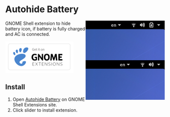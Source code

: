 # Autohide Battery

<img src="./example.png" alt="Autohide Battery"
     width="250" height="250" align="right" />

GNOME Shell extension to hide battery icon, if battery is fully charged
and AC is connected.

[<img src="https://raw.githubusercontent.com/andyholmes/gnome-shell-extensions-badge/master/get-it-on-ego.svg?sanitize=true" height="100">](https://extensions.gnome.org/extension/595/autohide-battery/)

## Install

1. Open [Autohide Battery] on GNOME Shell Extensions site.
2. Click slider to install extension.

[Autohide Battery]: https://extensions.gnome.org/extension/595/autohide-battery/
